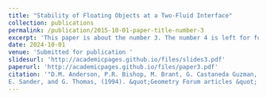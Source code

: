 ```yaml
---
title: "Stability of Floating Objects at a Two-Fluid Interface"
collection: publications
permalink: /publication/2015-10-01-paper-title-number-3
excerpt: 'This paper is about the number 3. The number 4 is left for future work.'
date: 2024-10-01
venue: 'Submitted for publication '
slidesurl: 'http://academicpages.github.io/files/slides3.pdf'
paperurl: 'http://academicpages.github.io/files/paper3.pdf'
citation: '"D.M. Anderson, P.R. Bishop, M. Brant, G. Castaneda Guzman,
E. Sander, and G. Thomas, (1994). &quot;Geometry Forum articles &quot; <i>Geometry Center, University of Minnesota</i> Report GCG69.'
---
```


